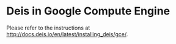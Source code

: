 # Deis in Google Compute Engine

Please refer to the instructions at http://docs.deis.io/en/latest/installing_deis/gce/.
